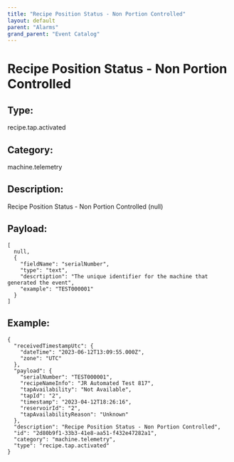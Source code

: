 ```yaml
---
title: "Recipe Position Status - Non Portion Controlled"
layout: default
parent: "Alarms"
grand_parent: "Event Catalog"
---
```


# Recipe Position Status - Non Portion Controlled

## Type:

recipe.tap.activated

## Category:

machine.telemetry

## Description: 

Recipe Position Status - Non Portion Controlled (null)

## Payload:

```
[
  null,
  {
    "fieldName": "serialNumber",
    "type": "text",
    "descrtiption": "The unique identifier for the machine that generated the event",
    "example": "TEST000001"
  }
]
```

## Example:

```
{
  "receivedTimestampUtc": {
    "dateTime": "2023-06-12T13:09:55.000Z",
    "zone": "UTC"
  },
  "payload": {
    "serialNumber": "TEST000001",
    "recipeNameInfo": "JR Automated Test 817",
    "tapAvailability": "Not Available",
    "tapId": "2",
    "timestamp": "2023-04-12T18:26:16",
    "reservoirId": "2",
    "tapAvailabilityReason": "Unknown"
  },
  "description": "Recipe Position Status - Non Portion Controlled",
  "id": "2d80b9f1-33b3-41e8-aa51-f432e47282a1",
  "category": "machine.telemetry",
  "type": "recipe.tap.activated"
}
```
